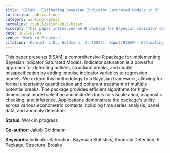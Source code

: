 ```yaml
---
title: "BISAM - Estimating Bayesian Indicator Saturated Models in R"
collection: publications
category: workinprogress
permalink: /publication/2025-bisam
excerpt: 'This paper introduces an R package for Bayesian indicator saturation, enabling robust detection of outliers and structural breaks.'
date: 2025-01-01
venue: 'Work in Progress'
citation: 'Konrad, L.D., Goldmann, J. (2025). &quot;BISAM - Estimating Bayesian Indicator Saturated Models in R.&quot; <i>Working Paper</i>.'
---
```


This paper presents BISAM, a comprehensive R package for implementing Bayesian Indicator Saturated Models. Indicator saturation is a powerful approach for detecting outliers, structural breaks, and model misspecification by adding impulse indicator variables to regression models. We extend this methodology to a Bayesian framework, allowing for formal uncertainty quantification and coherent treatment of multiple potential breaks. The package provides efficient algorithms for high-dimensional model selection and includes tools for visualization, diagnostic checking, and inference. Applications demonstrate the package's utility across various econometric contexts including time series analysis, panel data, and anomaly detection.

**Status:** Work in progress

**Co-author:** Jakob Goldmann

**Keywords:** Indicator Saturation, Bayesian Statistics, Anomaly Detection, R Package, Structural Breaks
